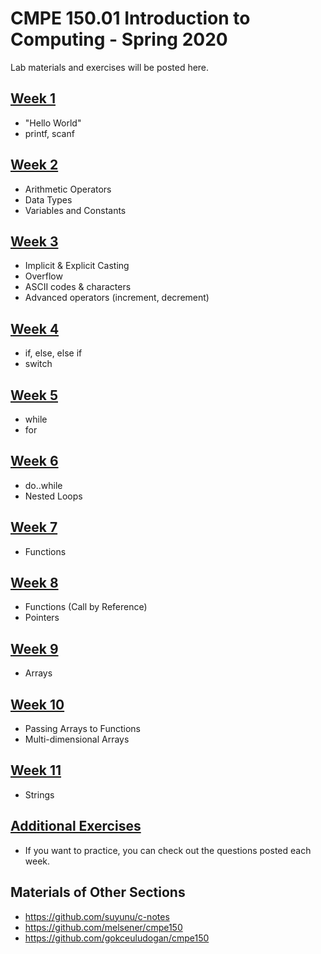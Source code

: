 # CMPE 150.01 Introduction to Computing - Spring 2020

Lab materials and exercises will be posted here.

## [Week 1](https://github.com/zeynepyirmibes/cmpe150-spring20/tree/master/Week%201)

* "Hello World"
* printf, scanf

## [Week 2](https://github.com/zeynepyirmibes/cmpe150-spring20/tree/master/Week%202)

* Arithmetic Operators
* Data Types
* Variables and Constants

## [Week 3](https://github.com/zeynepyirmibes/cmpe150-spring20/tree/master/Week%203)

* Implicit & Explicit Casting
* Overflow
* ASCII codes & characters
* Advanced operators (increment, decrement)

## [Week 4](https://github.com/zeynepyirmibes/cmpe150-spring20/tree/master/Week%204)

* if, else, else if
* switch

## [Week 5](https://github.com/zeynepyirmibes/cmpe150-spring20/tree/master/Week%205)

* while
* for

## [Week 6](https://github.com/zeynepyirmibes/cmpe150-spring20/tree/master/Week%206)

* do..while
* Nested Loops

## [Week 7](https://github.com/zeynepyirmibes/cmpe150-spring20/tree/master/Week%207)

* Functions

## [Week 8](https://github.com/zeynepyirmibes/cmpe150-spring20/tree/master/Week%208)

* Functions (Call by Reference)
* Pointers

## [Week 9](https://github.com/sb-b/cmpe150-spring2020/tree/master/Week9)

* Arrays

## [Week 10](https://github.com/zeynepyirmibes/cmpe150-spring20/tree/master/Week%2010)

* Passing Arrays to Functions
* Multi-dimensional Arrays

## [Week 11](https://github.com/zeynepyirmibes/cmpe150-spring20/tree/master/Week%2011)

* Strings

## [Additional Exercises](https://github.com/zeynepyirmibes/cmpe150-spring20/tree/master/Additional%20Exercises)

* If you want to practice, you can check out the questions posted each week. 

## Materials of Other Sections
* https://github.com/suyunu/c-notes
* https://github.com/melsener/cmpe150
* https://github.com/gokceuludogan/cmpe150

